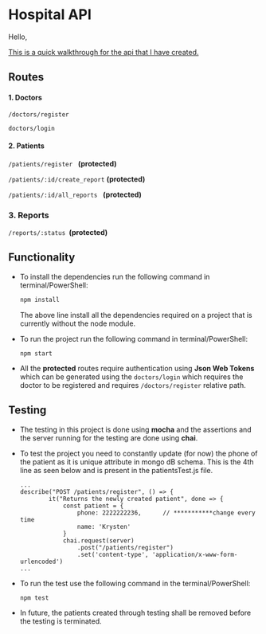 # Hospital API

Hello,

<u>This is a quick walkthrough for the api that I have created.</u>

## Routes

#### 1. Doctors

`/doctors/register `

`doctors/login`

#### 2. Patients

`/patients/register ` **(protected)**

`/patients/:id/create_report` **(protected)**

`/patients/:id/all_reports ` **(protected)**

### 3. Reports

`/reports/:status `**(protected)**



## Functionality

- To install the dependencies run the following command in terminal/PowerShell:

  ```Node.js
  npm install 
  ```

  The above line install all the dependencies required on a project that is currently without the node module.

- To run the project  run the following command in terminal/PowerShell:

  ```
  npm start
  ```

- All the **protected** routes require authentication using **Json Web Tokens** which can be generated using the `doctors/login` which requires the doctor to be registered and requires `/doctors/register` relative path.

## Testing

- The testing in this project is done using **mocha** and the assertions and the server running for the testing are done using **chai**.

- To test the project you need to constantly update (for now) the phone of the patient as it is unique attribute in mongo dB schema. This is the 4th line as seen below and is present in the patientsTest.js file.

  ```
  ...
  describe("POST /patients/register", () => {
          it("Returns the newly created patient", done => {
              const patient = {
                  phone: 2222222236,      // ***********change every time
                  name: 'Krysten'
              }
              chai.request(server)
                  .post("/patients/register")
                  .set('content-type', 'application/x-www-form-urlencoded')
  ...
  ```

- To run the test use the following command in the terminal/PowerShell:

  ```
  npm test
  ```

- In future, the patients created through testing shall be removed before the testing is terminated.



